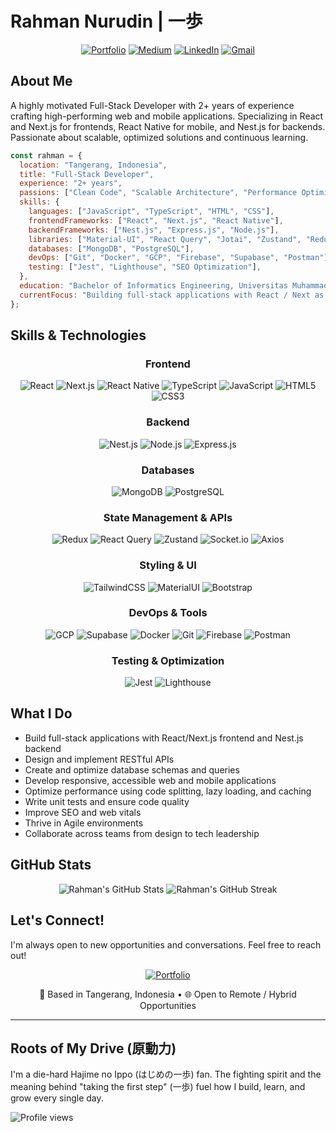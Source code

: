 # Rahman Nurudin | 一歩

<div align="center">

[![Portfolio](https://img.shields.io/badge/Portfolio-4F0599?style=for-the-badge&logo=About.me&logoColor=white)](https://trafost.github.io/personal-profile)
[![Medium](https://img.shields.io/badge/Medium-12100E?style=for-the-badge&logo=medium&logoColor=white)](https://medium.com/@rahwisdilfiqrak)
[![LinkedIn](https://img.shields.io/badge/LinkedIn-0077B5?style=for-the-badge&logo=linkedin&logoColor=white)](https://www.linkedin.com/in/rahmannrdn/)
[![Gmail](https://img.shields.io/badge/Gmail-D14836?style=for-the-badge&logo=gmail&logoColor=white)](mailto:rahmannurudin29@gmail.com)

</div>

## About Me

A highly motivated Full-Stack Developer with 2+ years of experience crafting high-performing web and mobile applications. Specializing in React and Next.js for frontends, React Native for mobile, and Nest.js for backends. Passionate about scalable, optimized solutions and continuous learning.

```javascript
const rahman = {
  location: "Tangerang, Indonesia",
  title: "Full-Stack Developer",
  experience: "2+ years",
  passions: ["Clean Code", "Scalable Architecture", "Performance Optimization", "Continuous Learning"],
  skills: {
    languages: ["JavaScript", "TypeScript", "HTML", "CSS"],
    frontendFrameworks: ["React", "Next.js", "React Native"],
    backendFrameworks: ["Nest.js", "Express.js", "Node.js"],
    libraries: ["Material-UI", "React Query", "Jotai", "Zustand", "Redux", "TailwindCSS", "Socket.io"],
    databases: ["MongoDB", "PostgreSQL"],
    devOps: ["Git", "Docker", "GCP", "Firebase", "Supabase", "Postman"],
    testing: ["Jest", "Lighthouse", "SEO Optimization"],
  },
  education: "Bachelor of Informatics Engineering, Universitas Muhammadiyah Tangerang",
  currentFocus: "Building full-stack applications with React / Next as frontend and Nest.js as Backend",
};
```

## Skills & Technologies

<div align="center">

### Frontend

![React](https://img.shields.io/badge/React-20232A?style=for-the-badge&logo=react&logoColor=61DAFB)
![Next.js](https://img.shields.io/badge/Next.js-000000?style=for-the-badge&logo=next.js&logoColor=white)
![React Native](https://img.shields.io/badge/React_Native-20232A?style=for-the-badge&logo=react&logoColor=61DAFB)
![TypeScript](https://img.shields.io/badge/TypeScript-007ACC?style=for-the-badge&logo=typescript&logoColor=white)
![JavaScript](https://img.shields.io/badge/JavaScript-F7DF1E?style=for-the-badge&logo=javascript&logoColor=black)
![HTML5](https://img.shields.io/badge/HTML5-E34F26?style=for-the-badge&logo=html5&logoColor=white)
![CSS3](https://img.shields.io/badge/CSS3-1572B6?style=for-the-badge&logo=css3&logoColor=white)

### Backend

![Nest.js](https://img.shields.io/badge/NestJS-E0234E?style=for-the-badge&logo=nestjs&logoColor=white)
![Node.js](https://img.shields.io/badge/Node.js-339933?style=for-the-badge&logo=nodedotjs&logoColor=white)
![Express.js](https://img.shields.io/badge/Express.js-000000?style=for-the-badge&logo=express&logoColor=white)

### Databases

![MongoDB](https://img.shields.io/badge/MongoDB-4EA94B?style=for-the-badge&logo=mongodb&logoColor=white)
![PostgreSQL](https://img.shields.io/badge/PostgreSQL-316192?style=for-the-badge&logo=postgresql&logoColor=white)

### State Management & APIs

![Redux](https://img.shields.io/badge/Redux-593D88?style=for-the-badge&logo=redux&logoColor=white)
![React Query](https://img.shields.io/badge/React_Query-FF4154?style=for-the-badge&logo=react-query&logoColor=white)
![Zustand](https://img.shields.io/badge/Zustand-000000?style=for-the-badge&logo=react&logoColor=white)
![Socket.io](https://img.shields.io/badge/Socket.io-010101?style=for-the-badge&logo=socket.io&logoColor=white)
![Axios](https://img.shields.io/badge/Axios-5A29E4?style=for-the-badge&logo=axios&logoColor=white)

### Styling & UI

![TailwindCSS](https://img.shields.io/badge/Tailwind_CSS-38B2AC?style=for-the-badge&logo=tailwind-css&logoColor=white)
![MaterialUI](https://img.shields.io/badge/Material--UI-0081CB?style=for-the-badge&logo=material-ui&logoColor=white)
![Bootstrap](https://img.shields.io/badge/Bootstrap-563D7C?style=for-the-badge&logo=bootstrap&logoColor=white)

### DevOps & Tools

![GCP](https://img.shields.io/badge/Google_Cloud-4285F4?style=for-the-badge&logo=google-cloud&logoColor=white)
![Supabase](https://img.shields.io/badge/Supabase-3ECF8E?style=for-the-badge&logo=supabase&logoColor=white)
![Docker](https://img.shields.io/badge/Docker-2496ED?style=for-the-badge&logo=docker&logoColor=white)
![Git](https://img.shields.io/badge/Git-F05032?style=for-the-badge&logo=git&logoColor=white)
![Firebase](https://img.shields.io/badge/Firebase-FFCA28?style=for-the-badge&logo=firebase&logoColor=black)
![Postman](https://img.shields.io/badge/Postman-FF6C37?style=for-the-badge&logo=postman&logoColor=white)

### Testing & Optimization

![Jest](https://img.shields.io/badge/Jest-C21325?style=for-the-badge&logo=jest&logoColor=white)
![Lighthouse](https://img.shields.io/badge/Lighthouse-F44B21?style=for-the-badge&logo=lighthouse&logoColor=white)

</div>

## What I Do

-  Build full-stack applications with React/Next.js frontend and Nest.js backend
-  Design and implement RESTful APIs
-  Create and optimize database schemas and queries
-  Develop responsive, accessible web and mobile applications
-  Optimize performance using code splitting, lazy loading, and caching
-  Write unit tests and ensure code quality
-  Improve SEO and web vitals
-  Thrive in Agile environments
-  Collaborate across teams from design to tech leadership

## GitHub Stats

<div align="center">
  <img src="https://github-readme-stats.vercel.app/api?username=trafost&show_icons=true&theme=radical" alt="Rahman's GitHub Stats" />
  <img src="https://github-readme-streak-stats.herokuapp.com/?user=trafost&theme=radical" alt="Rahman's GitHub Streak" />
</div>

## Let's Connect!

I'm always open to new opportunities and conversations. Feel free to reach out!

<div align="center">

[![Portfolio](https://img.shields.io/badge/Visit_Portfolio-4F0599?style=for-the-badge&logo=About.me&logoColor=white)](https://trafost.github.io/personal-profile)

<p>📍 Based in Tangerang, Indonesia • 🌐 Open to Remote / Hybrid Opportunities</p>

</div>

---

## Roots of My Drive (原動力)

I'm a die-hard Hajime no Ippo (はじめの一歩) fan.
The fighting spirit and the meaning behind "taking the first step" (一歩) fuel how I build, learn, and grow every single day.


<div align="left">
  <img src="https://komarev.com/ghpvc/?username=trafost&style=flat-square&color=blueviolet" alt="Profile views" />
</div>
